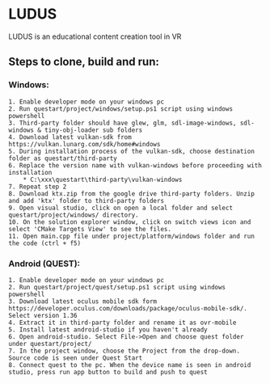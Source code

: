 # LUDUS

LUDUS is an educational content creation tool in VR

## Steps to clone, build and run:

### Windows:
	1. Enable developer mode on your windows pc
	2. Run questart/project/windows/setup.ps1 script using windows powershell
	3. Third-party folder should have glew, glm, sdl-image-windows, sdl-windows & tiny-obj-loader sub folders
	4. Download latest vulkan-sdk from https://vulkan.lunarg.com/sdk/home#windows
	5. During installation process of the vulkan-sdk, choose destination folder as questart/third-party
	6. Replace the version name with vulkan-windows before proceeding with installation
		* C:\xxx\questart\third-party\vulkan-windows
	7. Repeat step 2
	8. Download ktx.zip from the google drive third-party folders. Unzip and add 'ktx' folder to third-party folders
	9. Open visual studio, click on open a local folder and select questart/project/windows/ directory. 
	10. On the solution explorer window, click on switch views icon and select 'CMake Targets View' to see the files.
	11. Open main.cpp file under project/platform/windows folder and run the code (ctrl + f5)

### Android (QUEST):
	1. Enable developer mode on your windows pc
	2. Run questart/project/quest/setup.ps1 script using windows powershell
	3. Download latest oculus mobile sdk form https://developer.oculus.com/downloads/package/oculus-mobile-sdk/. Select version 1.36
	4. Extract it in third-party folder and rename it as ovr-mobile
	5. Install latest android-studio if you haven't already
	6. Open android-studio. Select File->Open and choose quest folder under questart/project/
	7. In the project window, choose the Project from the drop-down. Source code is seen under Quest Start
	8. Connect quest to the pc. When the device name is seen in android studio, press run app button to build and push to quest

